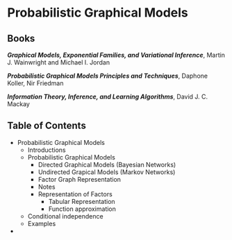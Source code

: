 # Probabilistic Graphical Models

## Books

***Graphical Models, Exponential Families, and Variational Inference***, Martin J. Wainwright and Michael I. Jordan

***Probabilistic Graphical Models Principles and Techniques***, Daphone Koller, Nir Friedman

***Information Theory, Inference, and Learning Algorithms***, David J. C. Mackay

## Table of Contents

- Probabilistic Graphical Models
  - Introductions
  - Probabilistic Graphical Models
    - Directed Graphical Models (Bayesian Networks)
    - Undirected Grapical Models (Markov Networks)
    - Factor Graph Representation
    - Notes
    - Representation of Factors 
      - Tabular Representation 
      - Function approximation
  - Conditional independence
  - Examples
- 

